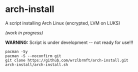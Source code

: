 # arch-install
A script installing Arch Linux (encrypted, LVM on LUKS)

*(work in progress)*

**WARNING:** Script is under development -- not ready for use!!!

```
pacman -Sy
pacman -S --noconfirm git
git clone https://github.com/wrzlbrmft/arch-install.git
arch-install/arch-install.sh
```
